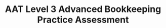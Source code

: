 ---
title: "AAT Level 3 Advanced Bookkeeping Practice Assessment"
AmazonID: "B09CCCQBZR"
description: "This is a practice assessment for the AAT Level 3 Advanced Bookkeeping unit. It has been written and designed to resemble the live exam, including answers and a mark scheme so you can mark your own paper. Unlike other practice assessments, it includes workings and explanations for all tasks so you can see where the answers come from and work out where you have made any errors."
tags:
  - revision workbooks
  - AAT Level 3
  - advanced
  - bookkeeping
  - mock exams with mark scheme
series:
  - Accountancy Revision Workbooks
  - AAT Level 3
  - Bookkeeping
---